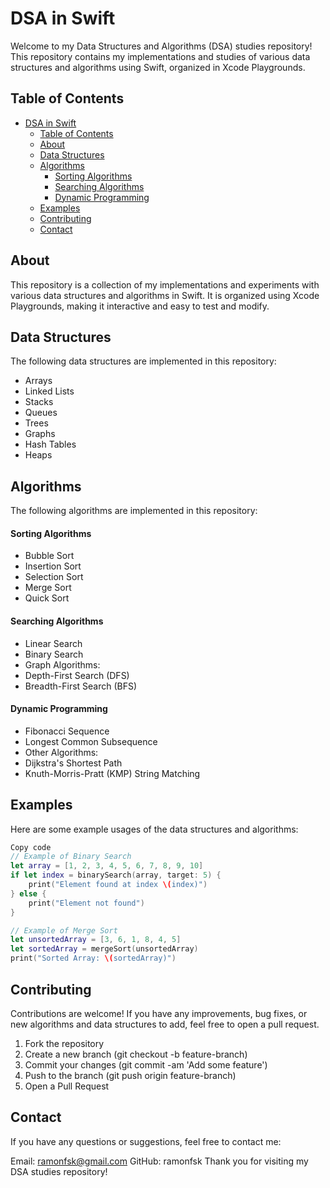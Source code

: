 # DSA in Swift

Welcome to my Data Structures and Algorithms (DSA) studies repository! This repository contains my implementations and studies of various data structures and algorithms using Swift, organized in Xcode Playgrounds.

## Table of Contents

- [DSA in Swift](#dsa-in-swift)
  - [Table of Contents](#table-of-contents)
  - [About](#about)
  - [Data Structures](#data-structures)
  - [Algorithms](#algorithms)
      - [Sorting Algorithms](#sorting-algorithms)
      - [Searching Algorithms](#searching-algorithms)
      - [Dynamic Programming](#dynamic-programming)
  - [Examples](#examples)
  - [Contributing](#contributing)
  - [Contact](#contact)

## About

This repository is a collection of my implementations and experiments with various data structures and algorithms in Swift. It is organized using Xcode Playgrounds, making it interactive and easy to test and modify.

## Data Structures

The following data structures are implemented in this repository:

- Arrays
- Linked Lists
- Stacks
- Queues
- Trees
- Graphs
- Hash Tables
- Heaps

## Algorithms

The following algorithms are implemented in this repository:

#### Sorting Algorithms
  - Bubble Sort
  - Insertion Sort
  - Selection Sort
  - Merge Sort
  - Quick Sort
#### Searching Algorithms
  - Linear Search
  - Binary Search
  - Graph Algorithms:
  - Depth-First Search (DFS)
  - Breadth-First Search (BFS)
#### Dynamic Programming
  - Fibonacci Sequence
  - Longest Common Subsequence
  - Other Algorithms:
  - Dijkstra's Shortest Path
  - Knuth-Morris-Pratt (KMP) String Matching

## Examples

Here are some example usages of the data structures and algorithms:

```swift
Copy code
// Example of Binary Search
let array = [1, 2, 3, 4, 5, 6, 7, 8, 9, 10]
if let index = binarySearch(array, target: 5) {
    print("Element found at index \(index)")
} else {
    print("Element not found")
}

// Example of Merge Sort
let unsortedArray = [3, 6, 1, 8, 4, 5]
let sortedArray = mergeSort(unsortedArray)
print("Sorted Array: \(sortedArray)")
```

## Contributing

Contributions are welcome! If you have any improvements, bug fixes, or new algorithms and data structures to add, feel free to open a pull request.

1. Fork the repository
2. Create a new branch (git checkout -b feature-branch)
3. Commit your changes (git commit -am 'Add some feature')
4. Push to the branch (git push origin feature-branch)
5. Open a Pull Request

## Contact

If you have any questions or suggestions, feel free to contact me:

Email: ramonfsk@gmail.com
GitHub: ramonfsk
Thank you for visiting my DSA studies repository!